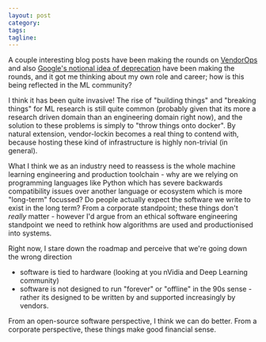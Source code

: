 ```yaml
---
layout: post
category:
tags:
tagline:
---
```


A couple interesting blog posts have been making the rounds on [VendorOps](https://rachelbythebay.com/w/2020/08/14/jobs/) and also [Google's notional idea of deprecation](https://medium.com/@steve.yegge/dear-google-cloud-your-deprecation-policy-is-killing-you-ee7525dc05dc) have been making the rounds, and it got me thinking about my own role and career; how is this being reflected in the ML community?

I think it has been quite invasive! The rise of "building things" and "breaking things" for ML research is still quite common (probably given that its more a research driven domain than an engineering domain right now), and the solution to these problems is simply to "throw things onto docker". By natural extension, vendor-lockin becomes a real thing to contend with, because hosting these kind of infrastructure is highly non-trivial (in general).

What I think we as an industry need to reassess is the whole machine learning engineering and production toolchain - why are we relying on programming languages like Python which has severe backwards compatibility issues over another language or ecosystem which is more "long-term" focussed? Do people actually expect the software we write to exist in the long term? From a corporate standpoint; these things don't _really_ matter - however I'd argue from an ethical software engineering standpoint we need to rethink how algorithms are used and productionised into systems.

Right now, I stare down the roadmap and perceive that we're going down the wrong direction

- software is tied to hardware (looking at you nVidia and Deep Learning community)
- software is not designed to run "forever" or "offline" in the 90s sense - rather its designed to be written by and supported increasingly by vendors.

From an open-source software perspective, I think we can do better. From a corporate perspective, these things make good financial sense.
